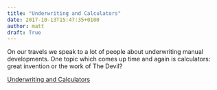 ```yaml
---
title: "Underwriting and Calculators"
date: 2017-10-13T15:47:35+0100
author: matt
draft: True
---
```

On our travels we speak to a lot of people about underwriting manual developments. One topic which comes up time and again is calculators: great invention or the work of The Devil?

[ Underwriting and Calculators ]( http://www.selectx.co.uk/underwriting-and-calculators/ )
